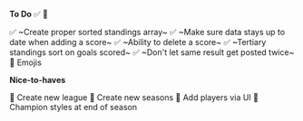 **To Do**
✅ 🔲

✅ ~Create proper sorted standings array~
✅ ~Make sure data stays up to date when adding a score~
✅ ~Ability to delete a score~
✅ ~Tertiary standings sort on goals scored~
✅ ~Don't let same result get posted twice~
🔲 Emojis

**Nice-to-haves**

🔲 Create new league
🔲 Create new seasons
🔲 Add players via UI
🔲 Champion styles at end of season
